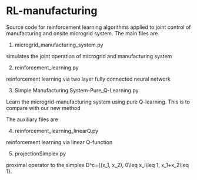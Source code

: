 # RL-manufacturing
Source code for reinforcement learning algorithms applied to joint control of manufacturing and onsite microgrid system. The main files are 

1. microgrid_manufacturing_system.py 

simulates the joint operation of microgrid and manufacturing system

2. reinforcement_learning.py

reinforcement learning via two layer fully connected neural network

3. Simple Manufacturing System-Pure_Q-Learning.py

Learn the microgrid-manufacturing system using pure Q-learning. This is to compare with our new method

The auxiliary files are 

4. reinforcement_learning_linearQ.py

reinforcement learning via linear Q-function

5. projectionSimplex.py

proximal operator to the simplex D^c={(x_1, x_2), 0\leq x_i\leq 1, x_1+x_2\leq 1}.



